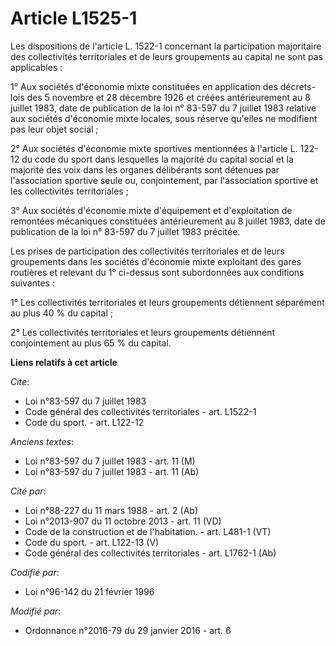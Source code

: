 # Article L1525-1

Les dispositions de l'article L. 1522-1 concernant la participation majoritaire des collectivités territoriales et de leurs
groupements au capital ne sont pas applicables : 

1° Aux sociétés d'économie mixte constituées en application des décrets-lois des 5 novembre et 28 décembre 1926 et créées
antérieurement au 8 juillet 1983, date de publication de la loi n° 83-597 du 7 juillet 1983 relative aux sociétés d'économie
mixte locales, sous réserve qu'elles ne modifient pas leur objet social ; 

2° Aux sociétés d'économie mixte sportives mentionnées à l'article L. 122-12 du code du sport dans lesquelles la majorité du
capital social et la majorité des voix dans les organes délibérants sont détenues par l'association sportive seule ou,
conjointement, par l'association sportive et les collectivités territoriales ; 

3° Aux sociétés d'économie mixte d'équipement et d'exploitation de remontées mécaniques constituées antérieurement au 8
juillet 1983, date de publication de la loi n° 83-597 du 7 juillet 1983 précitée.

Les prises de participation des collectivités territoriales et de leurs groupements dans les sociétés d'économie mixte
exploitant des gares routières et relevant du 1° ci-dessus sont subordonnées aux conditions suivantes : 

1° Les collectivités territoriales et leurs groupements détiennent séparément au plus 40 % du capital ; 

2° Les collectivités territoriales et leurs groupements détiennent conjointement au plus 65 % du capital.

**Liens relatifs à cet article**

_Cite_:

  - Loi n°83-597 du 7 juillet 1983
  - Code général des collectivités territoriales - art. L1522-1
  - Code du sport. - art. L122-12

_Anciens textes_:

  - Loi n°83-597 du 7 juillet 1983 - art. 11 (M)
  - Loi n°83-597 du 7 juillet 1983 - art. 11 (Ab)

_Cité par_:

  - Loi n°88-227 du 11 mars 1988 - art. 2 (Ab)
  - Loi n°2013-907 du 11 octobre 2013 - art. 11 (VD)
  - Code de la construction et de l'habitation. - art. L481-1 (VT)
  - Code du sport. - art. L122-13 (V)
  - Code général des collectivités territoriales - art. L1762-1 (Ab)

_Codifié par_:

  - Loi n°96-142 du 21 février 1996

_Modifié par_:

  - Ordonnance n°2016-79 du 29 janvier 2016 - art. 6
